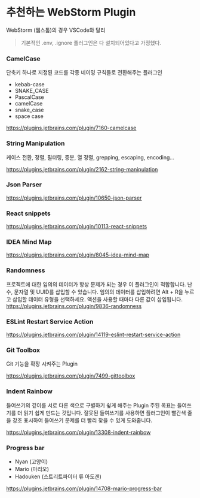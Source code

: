 # 추천하는 WebStorm Plugin 

WebStorm (웹스톰)의 경우 VSCode와 달리 

> 기본적인 .env, .ignore 플러그인은 다 설치되어있다고 가정했다.

### CamelCase

단축키 하나로 지정된 코드를 각종 네이밍 규칙들로 전환해주는 플러그인

* kebab-case 
* SNAKE_CASE 
* PascalCase 
* camelCase 
* snake_case 
* space case

https://plugins.jetbrains.com/plugin/7160-camelcase


### String Manipulation

케이스 전환, 정렬, 필터링, 증분, 열 정렬, grepping, escaping, encoding...

https://plugins.jetbrains.com/plugin/2162-string-manipulation


### Json Parser

https://plugins.jetbrains.com/plugin/10650-json-parser

### React snippets

https://plugins.jetbrains.com/plugin/10113-react-snippets

### IDEA Mind Map

https://plugins.jetbrains.com/plugin/8045-idea-mind-map

### Randomness

프로젝트에 대한 임의의 데이터가 항상 문제가 되는 경우 이 플러그인이 적합합니다. 난수, 문자열 및 UUID를 삽입할 수 있습니다.
임의의 데이터를 삽입하려면 Alt + R을 누르고 삽입할 데이터 유형을 선택하세요. 액션을 사용할 때마다 다른 값이 삽입됩니다.
https://plugins.jetbrains.com/plugin/9836-randomness

### ESLint Restart Service Action

https://plugins.jetbrains.com/plugin/14119-eslint-restart-service-action

### Git Toolbox

Git 기능을 확장 시켜주는 Plugin

https://plugins.jetbrains.com/plugin/7499-gittoolbox

### Indent Rainbow

들여쓰기의 깊이를 서로 다른 색으로 구별하기 슆게 해주는 Plugin
주된 목표는 들여쓰기를 더 읽기 쉽게 만드는 것입니다. 잘못된 들여쓰기를 사용하면 플러그인이 빨간색 줄을 강조 표시하여 들여쓰기 문제를 더 빨리 찾을 수 있게 도와줍니다.


https://plugins.jetbrains.com/plugin/13308-indent-rainbow


### Progress bar

* Nyan (고양이)
* Mario (마리오)
* Hadouken (스트리트파이터 류 아도겐)

https://plugins.jetbrains.com/plugin/14708-mario-progress-bar